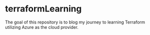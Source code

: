 # terraformLearning

The goal of this repository is to blog my journey to learning Terraform utilizing Azure as the cloud provider. 

